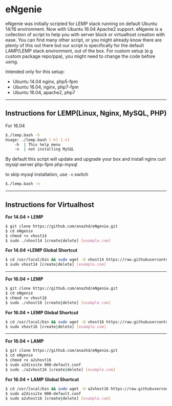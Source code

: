 # eNgenie
eNgenie was initially scripted for LEMP stack running on default Ubuntu 14/16 environment. Now with Ubuntu 16.04 Apache2 support. eNgenie is a collection of script to help you with server block or virtualhost creation with ease. You can find many other script, or you might already know there are plenty of this out there but our script is specifically for the default LAMP/LEMP stack environment, out of the box. For custom setup (e.g custom package repo/ppa), you might need to change the code before using.

Intended only for this setup:
 - Ubuntu 14.04 nginx, php5-fpm
 - Ubuntu 16.04, nginx, php7-fpm
 - Ubuntu 16.04, apache2, php7
 ----------
## Instructions for LEMP(Linux, Nginx, MySQL, PHP)
For 16.04
```bash
$./lemp.bash -h
Usage: ./lemp.bash [-h] [-n]
    -h  | This help menu
    -n  | not installing MySQL
```

By default this script will update and upgrade your box and install nginx curl mysql-server php-fpm php-mysql

to skip mysql installation, use `-n` switch
```bash
$./lemp.bash -n
```
 ----------
## Instructions for Virtualhost

**For 14.04 + LEMP**
```bash
$ git clone https://github.com/anazhd/eNgenie.git
$ cd eNgenie
$ chmod +x vhost14
$ sudo ./vhost14 [create|delete] [example.com]
```
**For 14.04 +LEMP Global Shortcut**
```bash
$ cd /usr/local/bin && sudo wget -O vhost14 https://raw.githubusercontent.com/anazhd/eNgenie/master/vhost14 && sudo chmod +x /usr/local/bin/vhost14
$ sudo vhost14 [create|delete] [example.com]
```


----------


**For 16.04 + LEMP**
```bash
$ git clone https://github.com/anazhd/eNgenie.git
$ cd eNgenie
$ chmod +x vhost16
$ sudo ./vhost16 [create|delete] [example.com]
```
**For 16.04 + LEMP Global Shortcut**
```bash
$ cd /usr/local/bin && sudo wget -O vhost16 https://raw.githubusercontent.com/anazhd/eNgenie/master/vhost16 && sudo chmod +x /usr/local/bin/vhost16
$ sudo vhost16 [create|delete] [example.com]
```


----------


**For 16.04 + LAMP**
```bash
$ git clone https://github.com/anazhd/eNgenie.git
$ cd eNgenie
$ chmod +x a2vhost16
$ sudo a2dissite 000-default.conf
$ sudo ./a2vhost16 [create|delete] [example.com]
```
**For 16.04 + LAMP Global Shortcut**
```bash
$ cd /usr/local/bin && sudo wget -O a2vhost16 https://raw.githubusercontent.com/anazhd/eNgenie/master/a2vhost16 && sudo chmod +x /usr/local/bin/a2vhost16
$ sudo a2dissite 000-default.conf
$ sudo a2vhost16 [create|delete] [example.com]
```
